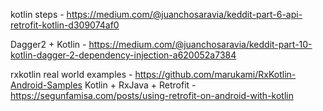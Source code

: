 kotlin steps - https://medium.com/@juanchosaravia/keddit-part-6-api-retrofit-kotlin-d309074af0

Dagger2 + Kotlin - https://medium.com/@juanchosaravia/keddit-part-10-kotlin-dagger-2-dependency-injection-a620052a7384

rxkotlin real world examples - https://github.com/marukami/RxKotlin-Android-Samples
Kotlin + RxJava + Retrofit - https://segunfamisa.com/posts/using-retrofit-on-android-with-kotlin
